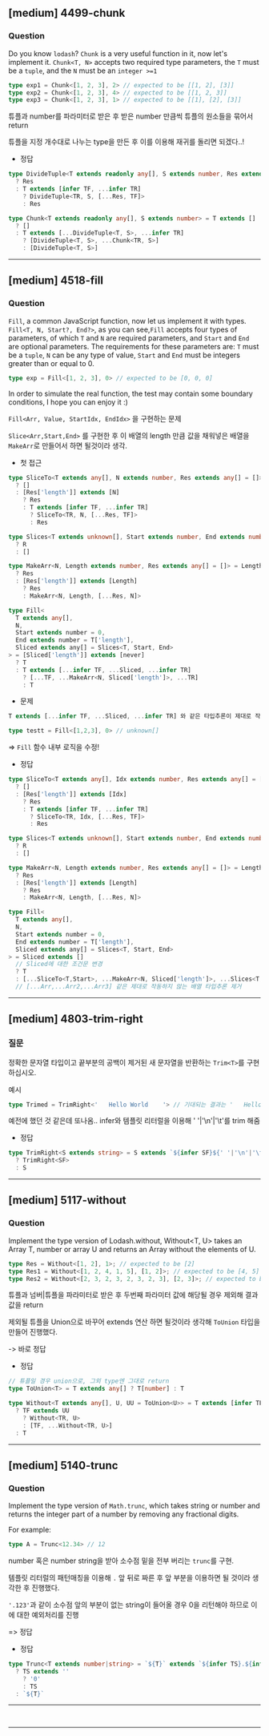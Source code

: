 ## [medium] 4499-chunk

  ### Question

  Do you know `lodash`? `Chunk` is a very useful function in it, now let's implement it.
  `Chunk<T, N>` accepts two required type parameters, the `T` must be a `tuple`, and the `N` must be an `integer >=1`

  ```ts
  type exp1 = Chunk<[1, 2, 3], 2> // expected to be [[1, 2], [3]]
  type exp2 = Chunk<[1, 2, 3], 4> // expected to be [[1, 2, 3]]
  type exp3 = Chunk<[1, 2, 3], 1> // expected to be [[1], [2], [3]]
  ```

튜플과 number를 파라미터로 받은 후 받은 number 만큼씩 튜플의 원소들을 묶어서 return

튜플을 지정 개수대로 나누는 type을 만든 후 이를 이용해 재귀를 돌리면 되겠다..!

* 정답

```ts
type DivideTuple<T extends readonly any[], S extends number, Res extends any[] = []> = [Res['length']] extends [S]
  ? Res
  : T extends [infer TF, ...infer TR]
    ? DivideTuple<TR, S, [...Res, TF]>
    : Res

type Chunk<T extends readonly any[], S extends number> = T extends []
  ? []
  : T extends [...DivideTuple<T, S>, ...infer TR]
    ? [DivideTuple<T, S>, ...Chunk<TR, S>]
    : [DivideTuple<T, S>]
```

-------

## [medium] 4518-fill

  ### Question

  `Fill`, a common JavaScript function, now let us implement it with types.
  `Fill<T, N, Start?, End?>`, as you can see,`Fill` accepts four types of parameters, of which `T` and `N` are required parameters, and `Start` and `End` are optional parameters.
  The requirements for these parameters are: `T` must be a `tuple`, `N` can be any type of value, `Start` and `End` must be integers greater than or equal to 0.

  ```ts
  type exp = Fill<[1, 2, 3], 0> // expected to be [0, 0, 0]
  ```
  In order to simulate the real function, the test may contain some boundary conditions, I hope you can enjoy it :)

`Fill<Arr, Value, StartIdx, EndIdx>` 을 구현하는 문제

`Slice<Arr,Start,End>` 를 구현한 후 이 배열의 length 만큼 값을 채워넣은 배열을 `MakeArr`로 만들어서 하면 될것이라 생각.

* 첫 접근
```ts
type SliceTo<T extends any[], N extends number, Res extends any[] = []> = N extends 0
  ? []
  : [Res['length']] extends [N]
    ? Res
    : T extends [infer TF, ...infer TR]
      ? SliceTo<TR, N, [...Res, TF]>
      : Res

type Slices<T extends unknown[], Start extends number, End extends number> = SliceTo<T, End> extends [...SliceTo<T, Start>, ...infer R]
  ? R
  : []

type MakeArr<N, Length extends number, Res extends any[] = []> = Length extends 0
  ? Res
  : [Res['length']] extends [Length]
    ? Res
    : MakeArr<N, Length, [...Res, N]>

type Fill<
  T extends any[],
  N,
  Start extends number = 0,
  End extends number = T['length'],
  Sliced extends any[] = Slices<T, Start, End>
> = [Sliced['length']] extends [never]
  ? T
  : T extends [...infer TF, ...Sliced, ...infer TR]
    ? [...TF, ...MakeArr<N, Sliced['length']>, ...TR]
    : T
```

* 문제
```ts
T extends [...infer TF, ...Sliced, ...infer TR] 와 같은 타입추론이 제대로 작동하지 않아 모든 값이 unknown[]로 출력

type testt = Fill<[1,2,3], 0> // unknown[]
```

=> `Fill` 함수 내부 로직을 수정!

* 정답
```ts
type SliceTo<T extends any[], Idx extends number, Res extends any[] = []> = Idx extends 0
  ? []
  : [Res['length']] extends [Idx]
    ? Res
    : T extends [infer TF, ...infer TR]
      ? SliceTo<TR, Idx, [...Res, TF]>
      : Res

type Slices<T extends unknown[], Start extends number, End extends number> = SliceTo<T, End> extends [...SliceTo<T, Start>, ...infer R]
  ? R
  : []

type MakeArr<N, Length extends number, Res extends any[] = []> = Length extends 0
  ? Res
  : [Res['length']] extends [Length]
    ? Res
    : MakeArr<N, Length, [...Res, N]>

type Fill<
  T extends any[],
  N,
  Start extends number = 0,
  End extends number = T['length'],
  Sliced extends any[] = Slices<T, Start, End>
> = Sliced extends []  
  // Sliced에 대한 조건문 변경
  ? T 
  : [...SliceTo<T,Start>, ...MakeArr<N, Sliced['length']>, ...Slices<T,End, T['length']>] 
  // [...Arr,...Arr2,...Arr3] 같은 제대로 작동하지 않는 배열 타입추론 제거

```


-------

## [medium] 4803-trim-right

  ### 질문

  정확한 문자열 타입이고 끝부분의 공백이 제거된 새 문자열을 반환하는 `Trim<T>`를 구현하십시오.

  예시

  ```ts
  type Trimed = TrimRight<'   Hello World    '> // 기대되는 결과는 '   Hello World'입니다.
  ```

예전에 했던 것 같은데 또나옴.. infer와 템플릿 리터럴을 이용해 ' '|'\n'|'\t'를 trim 해줌

* 정답
```ts
type TrimRight<S extends string> = S extends `${infer SF}${' '|'\n'|'\t'}`
  ? TrimRight<SF>
  : S
```

-------

## [medium] 5117-without

  ### Question

  Implement the type version of Lodash.without, Without<T, U> takes an Array T, number or array U and returns an Array without the elements of U.

  ```ts
  type Res = Without<[1, 2], 1>; // expected to be [2]
  type Res1 = Without<[1, 2, 4, 1, 5], [1, 2]>; // expected to be [4, 5]
  type Res2 = Without<[2, 3, 2, 3, 2, 3, 2, 3], [2, 3]>; // expected to be []
  ```

튜플과 넘버|튜플을 파라미터로 받은 후 두번째 파라미터 값에 해당될 경우 제외해 결과값을 return

제외될 튜플을 Union으로 바꾸어 extends 연산 하면 될것이라 생각해 `ToUnion` 타입을 만들어 진행했다.

-> 바로 정답


* 정답
```ts
// 튜플일 경우 union으로, 그외 type엔 그대로 return
type ToUnion<T> = T extends any[] ? T[number] : T

type Without<T extends any[], U, UU = ToUnion<U>> = T extends [infer TF, ...infer TR]
  ? TF extends UU
    ? Without<TR, U>
    : [TF, ...Without<TR, U>]
  : T
```

-------

## [medium] 5140-trunc

  ### Question

  Implement the type version of ```Math.trunc```, which takes string or number and returns the integer part of a number by removing any fractional digits.

  For example:

  ```typescript
  type A = Trunc<12.34> // 12
  ```

number 혹은 number string을 받아 소수점 밑을 전부 버리는 `trunc`를 구현.

템플릿 리터럴의 패턴매칭을 이용해 `.` 앞 뒤로 짜른 후 앞 부분을 이용하면 될 것이라 생각한 후 진행했다.

`'.123'`과 같이 소수점 앞의 부분이 없는 string이 들어올 경우 0을 리턴해야 하므로 이에 대한 예외처리를 진행

=> 정답

* 정답
```ts
type Trunc<T extends number|string> = `${T}` extends `${infer TS}.${infer TE}`
  ? TS extends ''
    ? '0'
    : TS
  : `${T}`
```

-------

## 

```ts
```

-------